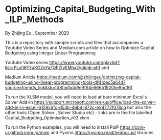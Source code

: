 # Optimizing_Capital_Budgeting_With_ILP_Methods

By Zhijing Eu , September 2020

This is a repository with sample scripts and files that accompanies a Youtube Video Series and Medium.com article on how to Optimize Capital Budgeting using Integer Linear Programming

Youtube Video series https://www.youtube.com/playlist?list=PLx06F3uKOZnYa7QFZtyEMhx2ybknb-ph1 and 

Medium Article https://medium.com/@zhijingeu/optimizing-capital-budgeting-using-linear-programming-tools-dfd1dec5a64d?source=friends_link&sk=fd8fad5db9e9f94e666519205e85c16f 

To run the XLSM model, you will need to load at bare minimum Excel's Solver Add-In https://support.microsoft.com/en-us/office/load-the-solver-add-in-in-excel-612926fc-d53b-46b4-872c-e24772f078ca but also the other tools (Open Solver , Solver Studio etc) - links are in the file labelled Capital_Budgeting_Optimisation_v02.xlsm

To run the Python examples, you will need to install PulP https://coin-or.github.io/pulp/main and Pyomo https://pyomo.readthedocs.io/ libraries. 

